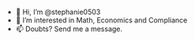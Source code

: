 - 👋 Hi, I’m @stephanie0503
- 👀 I’m interested in Math, Economics and Compliance
- 📫 Doubts? Send me a message.

<!---
stephanie0503/stephanie0503 is a ✨ special ✨ repository because its `README.md` (this file) appears on your GitHub profile.
You can click the Preview link to take a look at your changes.
--->
